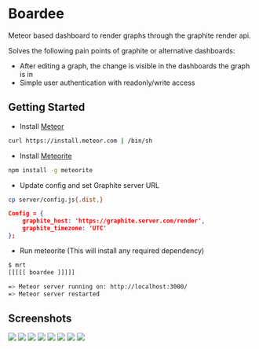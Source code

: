 Boardee
=======

Meteor based dashboard to render graphs through the graphite render api.

Solves the following pain points of graphite or alternative dashboards:

* After editing a graph, the change is visible in the dashboards the graph is in
* Simple user authentication with readonly/write access

## Getting Started

* Install [Meteor](http://docs.meteor.com/)

```bash
curl https://install.meteor.com | /bin/sh
```

* Install [Meteorite](https://github.com/oortcloud/meteorite/)

```bash
npm install -g meteorite
```

* Update config and set Graphite server URL

```bash
cp server/config.js{.dist,}
```

```json
Config = {
    graphite_host: 'https://graphite.server.com/render',
    graphite_timezone: 'UTC'
};
```

* Run meteorite (This will install any required dependency)

```bash
$ mrt
[[[[[ boardee ]]]]]

=> Meteor server running on: http://localhost:3000/
=> Meteor server restarted
```


## Screenshots

![](https://raw.github.com/adrienbrault/boardee/master/screenshots/1.png)
![](https://raw.github.com/adrienbrault/boardee/master/screenshots/2.png)
![](https://raw.github.com/adrienbrault/boardee/master/screenshots/3.png)
![](https://raw.github.com/adrienbrault/boardee/master/screenshots/4.png)
![](https://raw.github.com/adrienbrault/boardee/master/screenshots/5.png)
![](https://raw.github.com/adrienbrault/boardee/master/screenshots/6.png)
![](https://raw.github.com/adrienbrault/boardee/master/screenshots/7.png)
![](https://raw.github.com/adrienbrault/boardee/master/screenshots/8.png)
